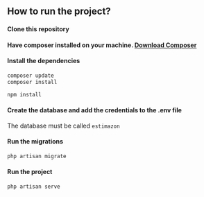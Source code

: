 
## How to run the project?

#### Clone this repository

#### Have composer installed on your machine. [Download Composer](https://getcomposer.org/download/)

#### Install the dependencies

```bash
composer update
composer install

npm install
```

#### Create the database and add the credentials to the .env file

The database must be called `estimazon`

#### Run the migrations

```bash
php artisan migrate
```

#### Run the project

```bash
php artisan serve
```
